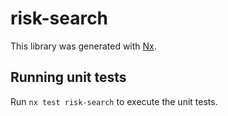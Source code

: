 # risk-search

This library was generated with [Nx](https://nx.dev).

## Running unit tests

Run `nx test risk-search` to execute the unit tests.
